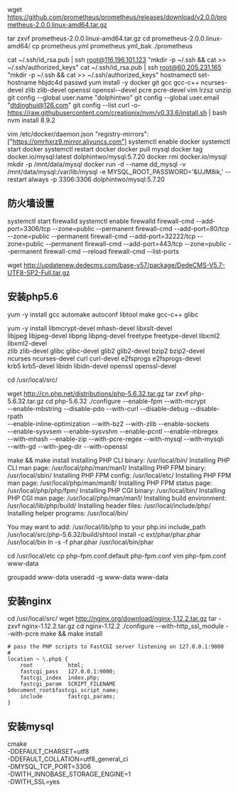 wget https://github.com/prometheus/prometheus/releases/download/v2.0.0/prometheus-2.0.0.linux-amd64.tar.gz

tar zxvf prometheus-2.0.0.linux-amd64.tar.gz
cd prometheus-2.0.0.linux-amd64/
cp prometheus.yml prometheus.yml_bak
./prometheus

cat ~/.ssh/id_rsa.pub | ssh root@116.196.101.123 "mkdir -p ~/.ssh && cat >>  ~/.ssh/authorized_keys"
cat ~/.ssh/id_rsa.pub | ssh root@60.205.231.165 "mkdir -p ~/.ssh && cat >>  ~/.ssh/authorized_keys"
hostnamectl set-hostname hbjdc4d
passwd
yum install -y docker git gcc gcc-c++ ncurses-devel zlib zlib-devel openssl openssl--devel pcre pcre-devel vim lrzsz unzip
git config --global user.name "dolphintwo"
git config --global user.email "dtdinghui@126.com"
git config --list
curl -o- https://raw.githubusercontent.com/creationix/nvm/v0.33.6/install.sh | bash
nvm install 8.9.2

vim /etc/docker/daemon.json
"registry-mirrors": ["https://omrhxrz9.mirror.aliyuncs.com"]
systemctl enable docker
systemctl start docker
systemctl restart docker
docker pull mysql
docker tag docker.io/mysql:latest dolphintwo/mysql:5.7.20
docker rmi docker.io/mysql
mkdir -p /mnt/data/mysql
docker run -d --name dd_mysql -v /mnt/data/mysql:/var/lib/mysql -e MYSQL_ROOT_PASSWORD='&UJM8ik,' --restart always -p 3306:3306 dolphintwo/mysql:5.7.20

## 防火墙设置
systemctl start firewalld
systemctl enable firewalld
firewall-cmd --add-port=3306/tcp --zone=public --permanent
firewall-cmd --add-port=80/tcp --zone=public --permanent
firewall-cmd --add-port=32222/tcp --zone=public --permanent
firewall-cmd --add-port=443/tcp --zone=public --permanent
firewall-cmd --reload
firewall-cmd --list-ports

wget http://updatenew.dedecms.com/base-v57/package/DedeCMS-V5.7-UTF8-SP2-Full.tar.gz
## 安装php5.6
yum -y install gcc automake autoconf libtool make gcc-c++ glibc

yum -y install libmcrypt-devel mhash-devel libxslt-devel \
libjpeg libjpeg-devel libpng libpng-devel freetype freetype-devel libxml2 libxml2-devel \
zlib zlib-devel glibc glibc-devel glib2 glib2-devel bzip2 bzip2-devel \
ncurses ncurses-devel curl curl-devel e2fsprogs e2fsprogs-devel \
krb5 krb5-devel libidn libidn-devel openssl openssl-devel

cd /usr/local/src/

wget http://cn.php.net/distributions/php-5.6.32.tar.gz
tar zxvf php-5.6.32.tar.gz
cd php-5.6.32
./configure --enable-fpm --with-mcrypt \
--enable-mbstring --disable-pdo --with-curl --disable-debug  --disable-rpath \
--enable-inline-optimization --with-bz2  --with-zlib --enable-sockets \
--enable-sysvsem --enable-sysvshm --enable-pcntl --enable-mbregex \
--with-mhash --enable-zip --with-pcre-regex --with-mysql --with-mysqli \
--with-gd --with-jpeg-dir --with-openssl

make && make install
Installing PHP CLI binary:        /usr/local/bin/
Installing PHP CLI man page:      /usr/local/php/man/man1/
Installing PHP FPM binary:        /usr/local/sbin/
Installing PHP FPM config:        /usr/local/etc/
Installing PHP FPM man page:      /usr/local/php/man/man8/
Installing PHP FPM status page:   /usr/local/php/php/fpm/
Installing PHP CGI binary:        /usr/local/bin/
Installing PHP CGI man page:      /usr/local/php/man/man1/
Installing build environment:     /usr/local/lib/php/build/
Installing header files:           /usr/local/include/php/
Installing helper programs:       /usr/local/bin/

You may want to add: /usr/local/lib/php to your php.ini include_path
/usr/local/src/php-5.6.32/build/shtool install -c ext/phar/phar.phar /usr/local/bin
ln -s -f phar.phar /usr/local/bin/phar

cd /usr/local/etc
cp php-fpm.conf.default php-fpm.conf
vim php-fpm.conf
www-data

groupadd www-data
useradd -g www-data www-data


## 安装nginx
cd /usr/local/src/
wget http://nginx.org/download/nginx-1.12.2.tar.gz
tar -zxvf nginx-1.12.2.tar.gz
cd nginx-1.12.2
./configure --with-http_ssl_module --with-pcre
make && make install

```
# pass the PHP scripts to FastCGI server listening on 127.0.0.1:9000
#   
location ~ \.php$ {
    root           html;
    fastcgi_pass   127.0.0.1:9000;
    fastcgi_index  index.php;
    fastcgi_param  SCRIPT_FILENAME  $document_root$fastcgi_script_name;
    include        fastcgi_params;
}
```

## 安装mysql

cmake \
-DDEFAULT_CHARSET=utf8 \
-DDEFAULT_COLLATION=utf8_general_ci \
-DMYSQL_TCP_PORT=3306 \
-DWITH_INNOBASE_STORAGE_ENGINE=1 \
-DWITH_SSL=yes